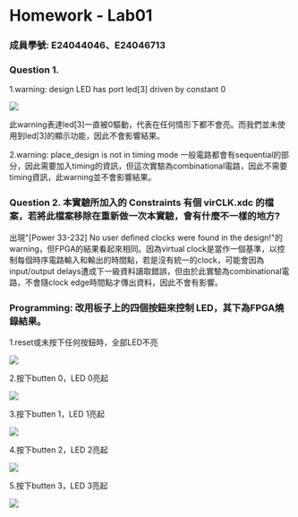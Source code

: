 # Homework - Lab01

### 成員學號: E24044046、E24046713

### Question 1.
 1.warning: design LED has port led[3] driven by constant 0
 
 ![](https://github.com/tysh0738/FPGA_Design/blob/master/Lab01/hw/E24044046/image/warning.jpg)
 
   此warning表達led[3]一直被0驅動，代表在任何情形下都不會亮。而我們並未使用到led[3]的顯示功能，因此不會影響結果。
   
 2.warning: place_design is not in timing mode
   一般電路都會有sequential的部分，因此需要加入timing的資訊，但這次實驗為combinational電路，因此不需要timing資訊，此warning並不會影響結果。
 
 
### Question 2. 本實驗所加入的 Constraints 有個 virCLK.xdc 的檔案，若將此檔案移除在重新做一次本實驗，會有什麼不一樣的地方?
出現"[Power 33-232] No user defined clocks were found in the design!"的warning，但FPGA的結果看起來相同。因為virtual clock是當作一個基準，以控制每個時序電路輸入和輸出的時間點，若是沒有統一的clock，可能會因為input/output delays遭成下一級資料讀取錯誤，但由於此實驗為combinational電路，不會隨clock edge時間點才傳出資料，因此不會有影響。
 
### Programming: 改用板子上的四個按鈕來控制 LED，其下為FPGA燒錄結果。
 1.reset或未按下任何按鈕時，全部LED不亮
 
 ![](https://github.com/tysh0738/FPGA_Design/blob/master/Lab01/hw/E24044046/image/0000.jpg) 
 
 2.按下butten 0，LED 0亮起
 
 ![](https://github.com/tysh0738/FPGA_Design/blob/master/Lab01/hw/E24044046/image/0001.jpg) 
 
 3.按下butten 1，LED 1亮起
 
 ![](https://github.com/tysh0738/FPGA_Design/blob/master/Lab01/hw/E24044046/image/0010.jpg)
 
 4.按下butten 2，LED 2亮起
 
 ![](https://github.com/tysh0738/FPGA_Design/blob/master/Lab01/hw/E24044046/image/0100.jpg) 
 
 5.按下butten 3，LED 3亮起
 
 ![](https://github.com/tysh0738/FPGA_Design/blob/master/Lab01/hw/E24044046/image/1000.jpg)
